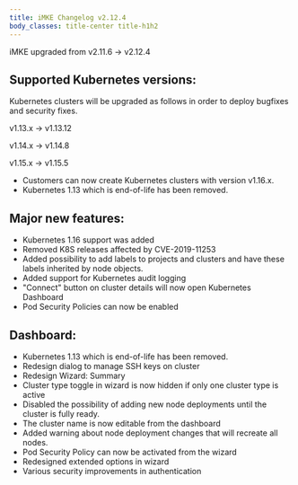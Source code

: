 ```yaml
---
title: iMKE Changelog v2.12.4
body_classes: title-center title-h1h2
---
```


iMKE upgraded from v2.11.6 → v2.12.4

## Supported Kubernetes versions:

Kubernetes clusters will be upgraded as follows in order to deploy bugfixes and security fixes.

v1.13.x -> v1.13.12

v1.14.x -> v1.14.8

v1.15.x -> v1.15.5

- Customers can now create Kubernetes clusters with version v1.16.x.
- Kubernetes 1.13 which is end-of-life has been removed.

## Major new features:

- Kubernetes 1.16 support was added
- Removed K8S releases affected by CVE-2019-11253
- Added possibility to add labels to projects and clusters and have these labels inherited by node objects.
- Added support for Kubernetes audit logging
- "Connect" button on cluster details will now open Kubernetes Dashboard
- Pod Security Policies can now be enabled

## Dashboard:

- Kubernetes 1.13 which is end-of-life has been removed.
- Redesign dialog to manage SSH keys on cluster
- Redesign Wizard: Summary
- Cluster type toggle in wizard is now hidden if only one cluster type is active
- Disabled the possibility of adding new node deployments until the cluster is fully ready.
- The cluster name is now editable from the dashboard
- Added warning about node deployment changes that will recreate all nodes.
- Pod Security Policy can now be activated from the wizard
- Redesigned extended options in wizard
- Various security improvements in authentication